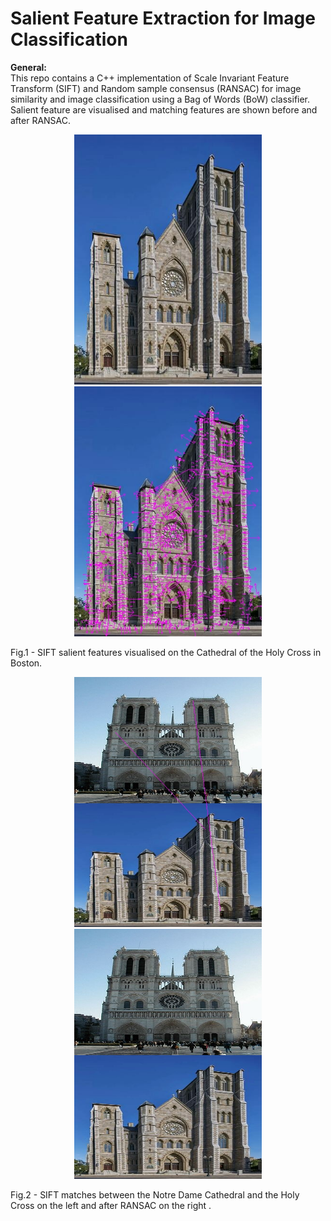 # Salient Feature Extraction for Image Classification
 
**General:**
<br>
This repo contains a C++ implementation of Scale Invariant Feature Transform (SIFT) and Random sample consensus (RANSAC) for image similarity and image classification using a Bag of Words (BoW) classifier. Salient feature are visualised and matching features are shown before and after RANSAC.


<p align="center">
  <img src="/figs/holy_cross.jpg" width="300" height="400" />
  <img src="/figs/holy_cross.jpg.sift.jpg" width="300" height="400" /> 
  <figcaption>Fig.1 - SIFT salient features visualised on the Cathedral of the Holy Cross in Boston.</figcaption>
</p>


<p align="center">
 <img src="/figs/matchesimg1img2.jpg" width="300" height="400" />
  <img src="/figs/matches.ransac.jpg" width="300" height="400" />
  
  <figcaption>Fig.2 - SIFT matches between the Notre Dame Cathedral and the Holy Cross on the left and after RANSAC on the right .</figcaption>
</p>
